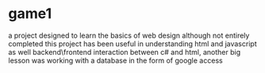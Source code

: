 # game1
 a project designed to learn the basics of web design 
although not entirely completed this project has been useful in understanding html and javascript as well backend\frontend interaction between c# and html, another big lesson was working with a database in the form of google access
